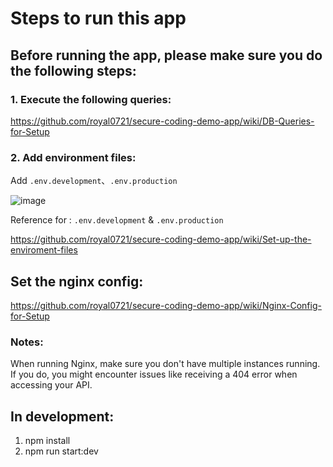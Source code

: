 # Steps to run this app

## Before running the app, please make sure you do the following steps:

### 1. Execute the following queries:

https://github.com/royal0721/secure-coding-demo-app/wiki/DB-Queries-for-Setup

### 2. Add environment files:

Add `.env.development`、`.env.production`

![image](https://github.com/user-attachments/assets/20e4bd3a-ba22-46c4-9d13-7b2fe282582f)

Reference for : `.env.development` & `.env.production`

https://github.com/royal0721/secure-coding-demo-app/wiki/Set-up-the-enviroment-files


## Set the nginx config:
https://github.com/royal0721/secure-coding-demo-app/wiki/Nginx-Config-for-Setup

### Notes: 
When running Nginx, make sure you don't have multiple instances running. If you do, you might encounter issues like receiving a 404 error when accessing your API.




## In development:
1. npm install
2. npm run start:dev
